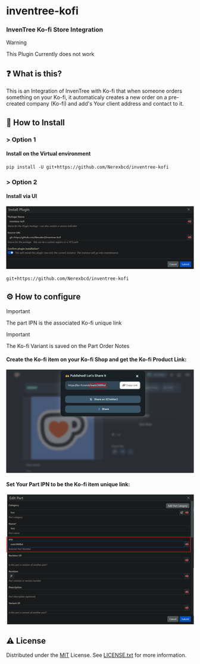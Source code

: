 # inventree-kofi
### InvenTree Ko-fi Store Integration

> [!WARNING]   
> This Plugin Currently does not work

## :question: What is this?
This is an Integration of InvenTree with Ko-fi that when someone orders something on your Ko-fi, it automaticaly creates a new order on a pre-created company (Ko-fi) and add's Your client address and contact to it.

## :toolbox: How to Install
### > Option 1
#### Install on the Virtual environment 
```shell
pip install -U git+https://github.com/Nerexbcd/inventree-kofi
```

### > Option 2
#### Install via UI
<div align="center">
  <img src="images/UI-Setup.png"/>
</div>

```
git+https://github.com/Nerexbcd/inventree-kofi
```

## :gear: How to configure

> [!IMPORTANT]   
> The part IPN is the associated Ko-fi unique link

> [!IMPORTANT]   
> The Ko-fi Variant is saved on the Part Order Notes

#### Create the Ko-fi item on your Ko-fi Shop and get the Ko-fi Product Link:
<div align="center">
  <img src="images/Configuration-Kofi.png"/>
</div>    
    
#### Set Your Part IPN to be the Ko-fi item unique link:
<div align="center">
  <img src="images/Configuration-Part.png"/>
</div>

<!-- License -->
## :warning: License

Distributed under the [MIT](https://choosealicense.com/licenses/mit/) License. See [LICENSE.txt](https://github.com/Nerexbcd/inventree-kofi/blob/master/LICENSE) for more information.
